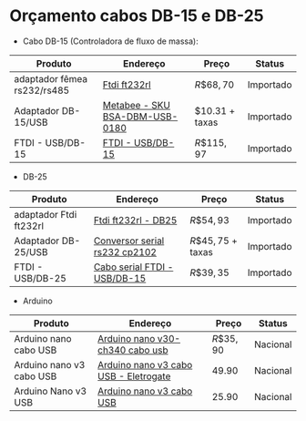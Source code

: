 # Orçamento cabos DB-15 e DB-25


* Cabo DB-15 (Controladora de fluxo de massa):
  
Produto | Endereço | Preço | Status 
--------|----------|-------|--------
adaptador fêmea rs232/rs485 |[Ftdi ft232rl](https://pt.aliexpress.com/item/1005005358972597.html?src=google&src=google&albch=shopping&acnt=768-202-3196&slnk=&plac=&mtctp=&albbt=Google_7_shopping&isSmbAutoCall=false&needSmbHouyi=false&albcp=17939045214&albag=&trgt=&crea=pt1005005358972597&netw=x&device=c&albpg=&albpd=pt1005005358972597&gad_source=1&gclid=CjwKCAjw5ImwBhBtEiwAFHDZx-dtutYarhLA3MfI5v1N_GQLOpLfZypSXYIQxqXYyxD1C2b_Ru4kiBoC4gIQAvD_BwE&gclsrc=aw.ds&aff_fcid=a9b386af65014bb583405865a108ea50-1711448935411-01116-UneMJZVf&aff_fsk=UneMJZVf&aff_platform=aaf&sk=UneMJZVf&aff_trace_key=a9b386af65014bb583405865a108ea50-1711448935411-01116-UneMJZVf&terminal_id=83bef1e16d4748198cf325a03448ace4&afSmartRedirect=y) | $R\$68,70$ | Importado
Adaptador DB-15/USB| [Metabee - SKU BSA-DBM-USB-0180](https://www.metabee.com/db15-male-to-usb-cable.html?network=g&campaignid=21104234384&adgroupid=158618421743&gad_source=4&gclid=CjwKCAjw5ImwBhBtEiwAFHDZx2i1ovL5EzG5-zM5cOmA6zQ8eryS4YvsSdMF6acB5p1TauqwuOSj1BoCgSMQAvD_BwE) | $\$10.31$ + taxas | Importado
FTDI - USB/DB-15 | [FTDI - USB/DB-15](https://pt.aliexpress.com/item/1005004526847777.html?src=google&src=google&albch=shopping&acnt=768-202-3196&slnk=&plac=&mtctp=&albbt=Google_7_shopping&isSmbAutoCall=false&needSmbHouyi=false&albcp=17939045214&albag=&trgt=&crea=pt1005004526847777&netw=x&device=c&albpg=&albpd=pt1005004526847777&gad_source=4&gclid=CjwKCAjw5ImwBhBtEiwAFHDZx4iELVrQqypegxVVRsm7LN2RDLk5GUdbmhOB8LxmHga9aMOq3orJkBoCYiQQAvD_BwE&gclsrc=aw.ds&aff_fcid=aebc57eee96344b891063781d736ddec-1711449779893-05035-UneMJZVf&aff_fsk=UneMJZVf&aff_platform=aaf&sk=UneMJZVf&aff_trace_key=aebc57eee96344b891063781d736ddec-1711449779893-05035-UneMJZVf&terminal_id=83bef1e16d4748198cf325a03448ace4&afSmartRedirect=y) | $R\$115,97$ | Importado

* DB-25
  
Produto | Endereço | Preço | Status
--------|----------|-------|--------
adaptador Ftdi ft232rl | [Ftdi ft232rl - DB25](https://pt.aliexpress.com/item/1005004894750231.html?src=google&src=google&albch=shopping&acnt=768-202-3196&slnk=&plac=&mtctp=&albbt=Google_7_shopping&isSmbAutoCall=false&needSmbHouyi=false&albcp=17939045214&albag=&trgt=&crea=pt1005004894750231&netw=x&device=c&albpg=&albpd=pt1005004894750231&gad_source=4&gclid=CjwKCAjw5ImwBhBtEiwAFHDZx6bsz5TxRnY-Se7PvJd-ai0W-tg45wvEk4JVVEPTDltahgpF744N_hoCbA0QAvD_BwE&gclsrc=aw.ds&aff_fcid=16a4b31ea9f347ed877a3239f952d9af-1711449913883-05870-UneMJZVf&aff_fsk=UneMJZVf&aff_platform=aaf&sk=UneMJZVf&aff_trace_key=16a4b31ea9f347ed877a3239f952d9af-1711449913883-05870-UneMJZVf&terminal_id=83bef1e16d4748198cf325a03448ace4&afSmartRedirect=y) | $R\$54,93$ | Importado
Adaptador DB-25/USB| [Conversor serial rs232 cp2102](https://pt.aliexpress.com/item/1005001303761439.html?src=google&src=google&albch=shopping&acnt=768-202-3196&slnk=&plac=&mtctp=&albbt=Google_7_shopping&isSmbAutoCall=false&needSmbHouyi=false&albcp=19505955113&albag=&trgt=&crea=pt1005001303761439&netw=x&device=c&albpg=&albpd=pt1005001303761439&gad_source=4&gclid=CjwKCAjw5ImwBhBtEiwAFHDZxzA_DdT8-TYWBUc79YxOK8OqE-VhF0okP5X8hMl3lllfJoaUvDexcRoCyCUQAvD_BwE&gclsrc=aw.ds&aff_fcid=ff8c2927ed0f49049af57400d26e3afe-1711449911328-09411-UneMJZVf&aff_fsk=UneMJZVf&aff_platform=aaf&sk=UneMJZVf&aff_trace_key=ff8c2927ed0f49049af57400d26e3afe-1711449911328-09411-UneMJZVf&terminal_id=83bef1e16d4748198cf325a03448ace4&afSmartRedirect=y) | $R\$45,75$ + taxas | Importado
FTDI - USB/DB-25 | [Cabo serial FTDI - USB/DB-15](https://pt.aliexpress.com/item/1005004350291813.html?src=google&src=google&albch=shopping&acnt=768-202-3196&slnk=&plac=&mtctp=&albbt=Google_7_shopping&isSmbAutoCall=false&needSmbHouyi=false&albcp=19639392923&albag=&trgt=&crea=pt1005004350291813&netw=x&device=c&albpg=&albpd=pt1005004350291813&gad_source=4&gclid=CjwKCAjw5ImwBhBtEiwAFHDZx-uRdUvklXf3ejo2UJpJWbYBaCA28-pAYMQiCGo0xnR1z_e8Nf2jqxoCF0sQAvD_BwE&gclsrc=aw.ds&aff_fcid=33f3b8a7b0bc48588ae766c14b147fcf-1711449908583-04501-UneMJZVf&aff_fsk=UneMJZVf&aff_platform=aaf&sk=UneMJZVf&aff_trace_key=33f3b8a7b0bc48588ae766c14b147fcf-1711449908583-04501-UneMJZVf&terminal_id=83bef1e16d4748198cf325a03448ace4&afSmartRedirect=y) | $R\$ 39,35$ | Importado

* Arduino
  
Produto | Endereço | Preço | Status
--------|----------|-------|--------
Arduino nano cabo USB | [Arduino nano v30-ch340 cabo usb](https://www.a2robotics.com.br/arduino-nano-v30-ch340-cabo-usb?utm_source=Site&utm_medium=GoogleShopping&utm_campaign=GooglePMax&gad_source=1&gclid=CjwKCAjw5ImwBhBtEiwAFHDZx-UNV2dMXVEWYzXrzyQp-TZayAWErpv3obK1wBV9Z2TNNyVfmGbrDhoCZe8QAvD_BwE) | $R\$35,90$ | Nacional
Arduino nano v3 cabo USB | [Arduino nano v3 cabo USB - Eletrogate](https://www.eletrogate.com/nano-v3-0-cabo-usb-para-arduino?utm_source=Site&utm_medium=GoogleMerchant&utm_campaign=GoogleMerchant&utm_source=google&utm_medium=cpc&utm_campaign=[MC4]_[G]_[PMax]_ArduinoRoboticaSensoresModuloss&utm_content=&utm_term=&gad_source=1&gclid=CjwKCAjw5ImwBhBtEiwAFHDZxzDLPfqPx7cN_24psS9OnR2gvv0d3-JYhUVMtZpp4Q6kT4J70zD9shoC7rMQAvD_BwE) | $49.90$ | Nacional
Arduino Nano v3 USB | [Arduino nano v3 cabo USB](https://www.eletrogate.com/placa-de-desenvolvimento-stm32f103c8t6-arm-stm32?utm_source=Site&utm_medium=GoogleMerchant&utm_campaign=GoogleMerchant&utm_source=google&utm_medium=cpc&utm_campaign=[MC4]_[G]_[PMax]_ArduinoRoboticaSensoresModuloss&utm_content=&utm_term=&gad_source=1&gclid=CjwKCAjw5ImwBhBtEiwAFHDZx4FrrEOhoRi0DFJAj22a0DqbuFyGkBhGD9rMHR2qipZPn6k6mcPofxoCKIcQAvD_BwE) | $25.90$ | Nacional
  

